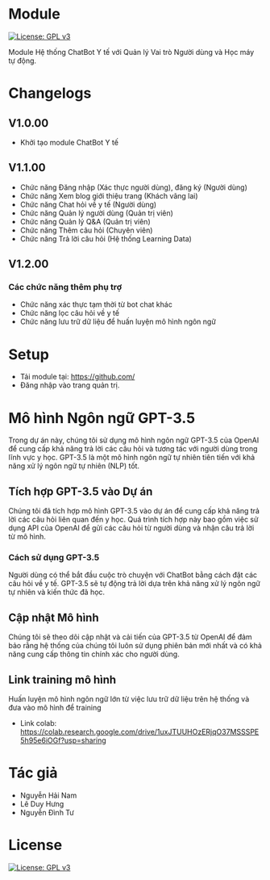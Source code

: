 # Module 
[![License: GPL v3](https://img.shields.io/badge/License-GPLv3-blue.svg)](https://www.gnu.org/licenses/gpl-3.0.html)

Module Hệ thống ChatBot Y tế với Quản lý Vai trò Người dùng và Học máy tự động.

# Changelogs
## V1.0.00
- Khởi tạo module ChatBot Y tế 

## V1.1.00
- Chức năng Đăng nhập (Xác thực người dùng), đăng ký (Người dùng)
- Chức năng Xem blog giới thiệu trang (Khách vãng lai)
- Chức năng Chat hỏi về y tế (Người dùng)
- Chức năng Quản lý người dùng (Quản trị viên)
- Chức năng Quản lý Q&A (Quản trị viên)
- Chức năng Thêm câu hỏi (Chuyên viên)
- Chức năng Trả lời câu hỏi (Hệ thống Learning Data)

## V1.2.00
### Các chức năng thêm phụ trợ
- Chức năng xác thực tạm thời từ bot chat khác
- Chức năng lọc câu hỏi về y tế
- Chức năng lưu trữ dữ liệu để huấn luyện mô hình ngôn ngữ

# Setup 

- Tải module tại: https://github.com/
- Đăng nhập vào trang quản trị.

# Mô hình Ngôn ngữ GPT-3.5

Trong dự án này, chúng tôi sử dụng mô hình ngôn ngữ GPT-3.5 của OpenAI để cung cấp khả năng trả lời các câu hỏi và tương tác với người dùng trong lĩnh vực y học. GPT-3.5 là một mô hình ngôn ngữ tự nhiên tiên tiến với khả năng xử lý ngôn ngữ tự nhiên (NLP) tốt.

## Tích hợp GPT-3.5 vào Dự án

Chúng tôi đã tích hợp mô hình GPT-3.5 vào dự án để cung cấp khả năng trả lời các câu hỏi liên quan đến y học. Quá trình tích hợp này bao gồm việc sử dụng API của OpenAI để gửi các câu hỏi từ người dùng và nhận câu trả lời từ mô hình.

### Cách sử dụng GPT-3.5

Người dùng có thể bắt đầu cuộc trò chuyện với ChatBot bằng cách đặt các câu hỏi về y tế. GPT-3.5 sẽ tự động trả lời dựa trên khả năng xử lý ngôn ngữ tự nhiên và kiến thức đã học.

## Cập nhật Mô hình

Chúng tôi sẽ theo dõi cập nhật và cải tiến của GPT-3.5 từ OpenAI để đảm bảo rằng hệ thống của chúng tôi luôn sử dụng phiên bản mới nhất và có khả năng cung cấp thông tin chính xác cho người dùng.

## Link training mô hình 

Huấn luyện mô hình ngôn ngữ lớn từ việc lưu trữ dữ liệu trên hệ thống và đưa vào mô hình để training
- Link colab: https://colab.research.google.com/drive/1uxJTUUHOzERjqO37MSSSPE5h95e6iOGf?usp=sharing


# Tác giả
- Nguyễn Hải Nam
- Lê Duy Hưng
- Nguyễn Đình Tư

# License
[![License: GPL v3](https://img.shields.io/badge/License-GPLv3-blue.svg)](https://www.gnu.org/licenses/gpl-3.0.html)
